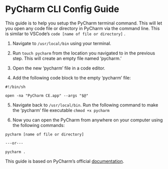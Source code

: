 # PyCharm CLI Config Guide

This guide is to help you setup the PyCharm terminal command. This will let you open any code file or directory in PyCharm via the command line. This is similar to VSCode’s `code [name of file or directory]` .

1. Navigate to `/usr/local/bin` using your terminal.

2. Run `touch pycharm` from the location you navigated to in the previous step. This will create an empty file named ‘pycharm.’

3. Open the new ‘pycharm’ file in a code editor.

4. Add the following code block to the empty ‘pycharm’ file: 
```
#!/bin/sh

open -na "PyCharm CE.app" --args "$@"
```
5. Navigate back to `/usr/local/bin`. Run the following command to make the ‘pycharm’ file executable `chmod +x pycharm`

6. Now you can open the PyCharm from anywhere on your computer using the following commands: 
```
pycharm [name of file or directory]

---or---

pycharm .
```

This guide is based on PyCharm’s official [documentation](https://www.jetbrains.com/help/pycharm/working-with-the-ide-features-from-command-line.html#45050b20).
